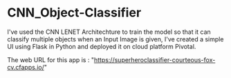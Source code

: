 # CNN_Object-Classifier
I've used the CNN LENET Architechture to train the model so that it can classify multiple objects when an Input Image is given, I've created a simple UI using Flask in Python and deployed it on cloud platform Pivotal.

The web URL for this app is : "https://superheroclassifier-courteous-fox-cv.cfapps.io/"
